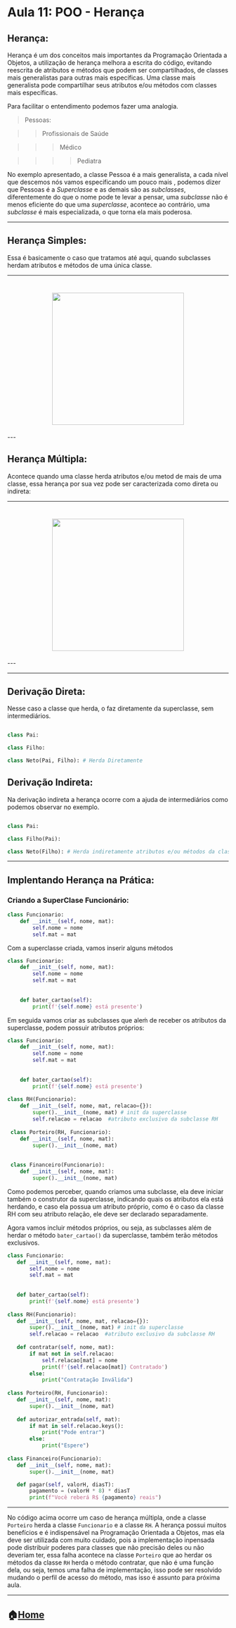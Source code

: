 # Aula 11: POO - Herança

## Herança:

Herança é um dos conceitos mais importantes da Programação Orientada a Objetos, a utilização de herança melhora a escrita do código, evitando reescrita 
de atributos e métodos que podem ser compartilhados, de classes mais generalistas para outras mais específicas. Uma classe mais generalista pode compartilhar 
seus atributos e/ou métodos com classes mais específicas.

Para facilitar o entendimento podemos fazer uma analogia. 

> Pessoas:

>> Profissionais de Saúde

>>> Médico

>>>>Pediatra


No exemplo apresentado, a classe Pessoa é a mais generalista, a cada nível que descemos nós vamos especificando um pouco mais , podemos dizer que Pessoas 
é a *Superclasse* e as demais são as *subclasses*, diferentemente do que o nome pode te levar a pensar, uma *subclasse* não é menos eficiente do que uma 
*superclasse*, acontece ao contrário, uma *subclasse* é mais especializada, o que torna ela mais poderosa.

---

## Herança Simples:

Essa é basicamente o caso que tratamos até aqui, quando subclasses herdam atributos e métodos de uma única classe.

---
<h1 align= "center">
<img src = "https://github.com/Evaldo-comp/Python-Mombaca/blob/main/Aula11/img-2105f66f.jpg" width = "300px" height = "300px" align = "center">
</h1>
---

## Herança Múltipla:

 Acontece quando uma classe herda atributos e/ou metod de mais de uma classe, essa herança por sua vez pode ser caracterizada como direta ou indireta:
 
 ---
<h1 align= "center">
<img src = "https://github.com/Evaldo-comp/Python-Mombaca/blob/main/Aula11/heran%C3%A7a%20Multipla.PNG" width = "300px" height = "300px" align = "center">
</h1>
---
 
 ---
 
 ## Derivação Direta:
  
Nesse caso a classe que herda, o faz diretamente da superclasse, sem intermediários.

```python

class Pai:

class Filho:

class Neto(Pai, Filho): # Herda Diretamente

```

## Derivação Indireta:

Na derivação indireta a herança ocorre com a ajuda de intermediários como podemos observar no exemplo.

```python

class Pai:

class Filho(Pai):

class Neto(Filho): # Herda indiretamente atributos e/ou métodos da classe Pai

```

---

## Implentando Herança na Prática:

### Criando a SuperClase Funcionário:

```python
class Funcionario:
    def __init__(self, nome, mat):
        self.nome = nome
        self.mat = mat
```

Com a superclasse criada, vamos inserir alguns métodos

```python
class Funcionario:
    def __init__(self, nome, mat):
        self.nome = nome
        self.mat = mat
        
        
    def bater_cartao(self):
        print(f'{self.nome} está presente')
```

Em seguida vamos criar as subclasses que aleḿ de receber os atributos  da superclasse, podem possuir atributos próprios:
```python
class Funcionario:
    def __init__(self, nome, mat):
        self.nome = nome
        self.mat = mat
        
        
    def bater_cartao(self):
        print(f'{self.nome} está presente')
       
class RH(Funcionario):
    def __init__(self, nome, mat, relacao={}):
        super().__init__(nome, mat) # init da superclasse
        self.relacao = relacao  #atributo exclusivo da subclasse RH
        
 class Porteiro(RH, Funcionario):
    def __init__(self, nome, mat):
        super().__init__(nome, mat)
        
        
 class Financeiro(Funcionario):
    def __init__(self, nome, mat):
        super().__init__(nome, mat)
```
 
 
 Como podemos perceber, quando criamos uma subclasse, ela deve iniciar também o construtor da superclasse, indicando quais os atributos
 ela está herdando, e caso ela possua um atributo próprio, como é o caso da classe RH com seu atributo relação, ele deve ser declarado
 separadamente.
 
 Agora vamos incluir métodos próprios, ou seja, as subclasses além de herdar o método `bater_cartao()` da superclasse, também terão métodos 
 exclusivos.
 
 ```python
 class Funcionario:
    def __init__(self, nome, mat):
        self.nome = nome
        self.mat = mat
        
        
    def bater_cartao(self):
        print(f'{self.nome} está presente')
       
class RH(Funcionario):
    def __init__(self, nome, mat, relacao={}):
        super().__init__(nome, mat) # init da superclasse
        self.relacao = relacao  #atributo exclusivo da subclasse RH
        
    def contratar(self, nome, mat):
        if mat not in self.relacao:
            self.relacao[mat] = nome
            print(f'{self.relacao[mat]} Contratado')
        else:
            print("Contratação Inválida")
        
 class Porteiro(RH, Funcionario):
    def __init__(self, nome, mat):
        super().__init__(nome, mat)
        
    def autorizar_entrada(self, mat):
        if mat in self.relacao.keys():
            print("Pode entrar")
        else:
            print("Espere")
            
 class Financeiro(Funcionario):
    def __init__(self, nome, mat):
        super().__init__(nome, mat)

    def pagar(self, valorH, diasT):
        pagamento = (valorH * 8) * diasT
        print(f"Você reberá R$ {pagamento} reais")
```
---

No código acima ocorre um caso de herança múltipla, onde a classe `Porteiro` herda a classe `Funcionario` e a classe `RH`. A herança possui muitos
benefícios e é indispensável na Programação Orientada a Objetos, mas ela deve ser utilizada com muito cuidado, pois a implementação inpensada pode 
distribuir poderes para classes que não precisão deles ou não deveriam ter, essa falha acontece na classe `Porteiro` que ao herdar os métodos da 
classe `RH` herda o método contratar, que não é uma função dela, ou seja, temos uma falha de implementação, isso pode ser resolvido mudando o perfil
de acesso do método, mas isso é assunto para próxima aula.

---
:house:[Home](https://github.com/Evaldo-comp/Python-Mombaca)
---


